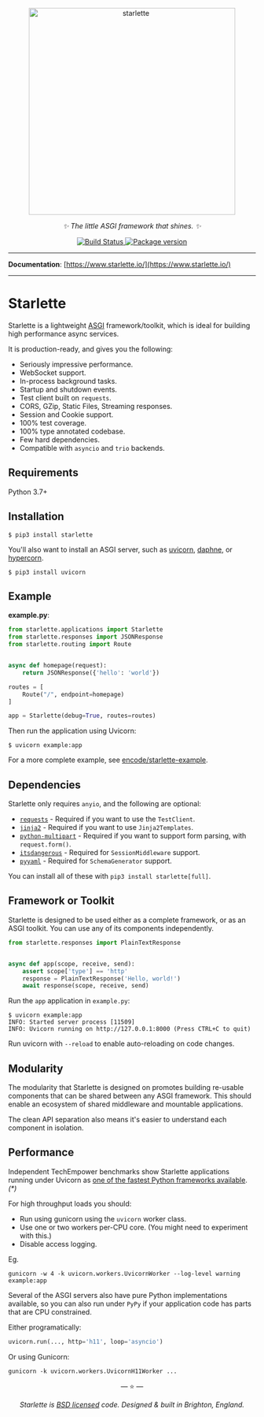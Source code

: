 <p align="center">
  <a href="https://www.starlette.io/"><img width="420px" src="https://raw.githubusercontent.com/encode/starlette/master/docs/img/starlette.png" alt='starlette'></a>
</p>
<p align="center">
    <em>✨ The little ASGI framework that shines. ✨</em>
</p>
<p align="center">
<a href="https://github.com/encode/starlette/actions">
    <img src="https://github.com/encode/starlette/workflows/Test%20Suite/badge.svg" alt="Build Status">
</a>
<a href="https://pypi.org/project/starlette/">
    <img src="https://badge.fury.io/py/starlette.svg" alt="Package version">
</a>
</p>

---

**Documentation**: [https://www.starlette.io/](https://www.starlette.io/)

---

# Starlette

Starlette is a lightweight [ASGI](https://asgi.readthedocs.io/en/latest/) framework/toolkit,
which is ideal for building high performance async services.

It is production-ready, and gives you the following:

* Seriously impressive performance.
* WebSocket support.
* In-process background tasks.
* Startup and shutdown events.
* Test client built on `requests`.
* CORS, GZip, Static Files, Streaming responses.
* Session and Cookie support.
* 100% test coverage.
* 100% type annotated codebase.
* Few hard dependencies.
* Compatible with `asyncio` and `trio` backends.

## Requirements

Python 3.7+

## Installation

```shell
$ pip3 install starlette
```

You'll also want to install an ASGI server, such as [uvicorn](http://www.uvicorn.org/), [daphne](https://github.com/django/daphne/), or [hypercorn](https://pgjones.gitlab.io/hypercorn/).

```shell
$ pip3 install uvicorn
```

## Example

**example.py**:

```python
from starlette.applications import Starlette
from starlette.responses import JSONResponse
from starlette.routing import Route


async def homepage(request):
    return JSONResponse({'hello': 'world'})

routes = [
    Route("/", endpoint=homepage)
]

app = Starlette(debug=True, routes=routes)
```

Then run the application using Uvicorn:

```shell
$ uvicorn example:app
```

For a more complete example, see [encode/starlette-example](https://github.com/encode/starlette-example).

## Dependencies

Starlette only requires `anyio`, and the following are optional:

* [`requests`][requests] - Required if you want to use the `TestClient`.
* [`jinja2`][jinja2] - Required if you want to use `Jinja2Templates`.
* [`python-multipart`][python-multipart] - Required if you want to support form parsing, with `request.form()`.
* [`itsdangerous`][itsdangerous] - Required for `SessionMiddleware` support.
* [`pyyaml`][pyyaml] - Required for `SchemaGenerator` support.

You can install all of these with `pip3 install starlette[full]`.

## Framework or Toolkit

Starlette is designed to be used either as a complete framework, or as
an ASGI toolkit. You can use any of its components independently.

```python
from starlette.responses import PlainTextResponse


async def app(scope, receive, send):
    assert scope['type'] == 'http'
    response = PlainTextResponse('Hello, world!')
    await response(scope, receive, send)
```

Run the `app` application in `example.py`:

```shell
$ uvicorn example:app
INFO: Started server process [11509]
INFO: Uvicorn running on http://127.0.0.1:8000 (Press CTRL+C to quit)
```

Run uvicorn with `--reload` to enable auto-reloading on code changes.

## Modularity

The modularity that Starlette is designed on promotes building re-usable
components that can be shared between any ASGI framework. This should enable
an ecosystem of shared middleware and mountable applications.

The clean API separation also means it's easier to understand each component
in isolation.

## Performance

Independent TechEmpower benchmarks show Starlette applications running under Uvicorn
as [one of the fastest Python frameworks available](https://www.techempower.com/benchmarks/#section=data-r17&hw=ph&test=fortune&l=zijzen-1). *(\*)*

For high throughput loads you should:

* Run using gunicorn using the `uvicorn` worker class.
* Use one or two workers per-CPU core. (You might need to experiment with this.)
* Disable access logging.

Eg.

```shell
gunicorn -w 4 -k uvicorn.workers.UvicornWorker --log-level warning example:app
```

Several of the ASGI servers also have pure Python implementations available,
so you can also run under `PyPy` if your application code has parts that are
CPU constrained.

Either programatically:

```python
uvicorn.run(..., http='h11', loop='asyncio')
```

Or using Gunicorn:

```shell
gunicorn -k uvicorn.workers.UvicornH11Worker ...
```

<p align="center">&mdash; ⭐️ &mdash;</p>
<p align="center"><i>Starlette is <a href="https://github.com/encode/starlette/blob/master/LICENSE.md">BSD licensed</a> code. Designed & built in Brighton, England.</i></p>

[requests]: http://docs.python-requests.org/en/master/
[jinja2]: http://jinja.pocoo.org/
[python-multipart]: https://andrew-d.github.io/python-multipart/
[itsdangerous]: https://pythonhosted.org/itsdangerous/
[sqlalchemy]: https://www.sqlalchemy.org
[pyyaml]: https://pyyaml.org/wiki/PyYAMLDocumentation
